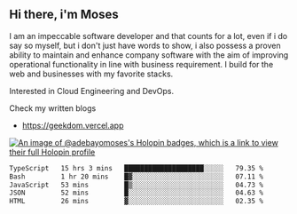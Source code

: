 ## Hi there, i'm Moses

I am an impeccable software developer and that counts for a lot, even if i do say so myself, but i don't just have words to show, i also possess a proven ability to maintain and enhance company software with the aim of improving operational functionality in line with business requirement. I build for the web and businesses with my favorite stacks.

Interested in Cloud Engineering and DevOps.

Check my written blogs
- https://geekdom.vercel.app

[![An image of @adebayomoses's Holopin badges, which is a link to view their full Holopin profile](https://holopin.me/adebayomoses)](https://holopin.io/@adebayomoses)

<!--START_SECTION:waka-->

```txt
TypeScript   15 hrs 3 mins   ████████████████████░░░░░   79.35 %
Bash         1 hr 20 mins    █▓░░░░░░░░░░░░░░░░░░░░░░░   07.11 %
JavaScript   53 mins         █▒░░░░░░░░░░░░░░░░░░░░░░░   04.73 %
JSON         52 mins         █░░░░░░░░░░░░░░░░░░░░░░░░   04.63 %
HTML         26 mins         ▓░░░░░░░░░░░░░░░░░░░░░░░░   02.35 %
```

<!--END_SECTION:waka-->
